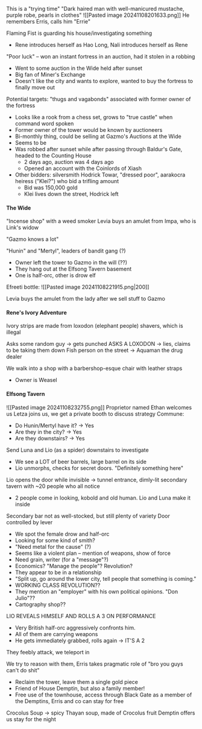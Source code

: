 This is a "trying time"
"Dark haired man with well-manicured mustache, purple robe, pearls in clothes"
![[Pasted image 20241108201633.png]]
He remembers Erris, calls him "Errie"

Flaming Fist is guarding his house/investigating something
- Rene introduces herself as Hao Long, Nali introduces herself as Rene

"Poor luck" – won an instant fortress in an auction, had it stolen in a robbing
- Went to some auction in the Wide held after sunset
- Big fan of Miner's Exchange
- Doesn't like the city and wants to explore, wanted to buy the fortress to finally move out

Potential targets: "thugs and vagabonds" associated with former owner of the fortress
- Looks like a rook from a chess set, grows to "true castle" when command word spoken
- Former owner of the tower would be known by auctioneers
- Bi-monthly thing, could be selling at Gazmo's Auctions at the Wide
- Seems to be
- Was robbed after sunset while after passing through Baldur's Gate, headed to the Counting House
	- 2 days ago, auction was 4 days ago
	- Opened an account with the Coinlords of Xiash
- Other bidders: silversmith Hodrick Towar, "dressed poor", aarakocra heiress ("Klei?") who bid a trifling amount
	- Bid was 150,000 gold
	- Klei lives down the street, Hodrick left


#### The Wide
"Incense shop" with a weed smoker
Levia buys an amulet from Impa, who is Link's widow

"Gazmo knows a lot"

"Hunin" and "Mertyl", leaders of bandit gang (?)
- Owner left the tower to Gazmo in the will (??)
- They hang out at the Elfsong Tavern basement
- One is half-orc, other is drow elf

Efreeti bottle:
![[Pasted image 20241108221915.png|200]]

Levia buys the amulet from the lady after we sell stuff to Gazmo

#### Rene's Ivory Adventure
Ivory strips are made from loxodon (elephant people) shavers, which is illegal

Asks some random guy → gets punched
ASKS A LOXODON → lies, claims to be taking them down
Fish person on the street → Aquaman the drug dealer

We walk into a shop with a barbershop-esque chair with leather straps
- Owner is Weasel

#### Elfsong Tavern
![[Pasted image 20241108232755.png]]
Proprietor named Ethan welcomes us
Letza joins us, we get a private booth to discuss strategy
Commune:
- Do Hunin/Mertyl have it? → Yes
- Are they in the city? → Yes
- Are they downstairs? → Yes

Send Luna and Lio (as a spider) downstairs to investigate
- We see a LOT of beer barrels, large barrel on its side
- Lio unmorphs, checks for secret doors. "Definitely something here"

Lio opens the door while invisible → tunnel entrance, dimly-lit secondary tavern with ~20 people who all notice
- 2 people come in looking, kobold and old human. Lio and Luna make it inside

Secondary bar not as well-stocked, but still plenty of variety
Door controlled by lever
- We spot the female drow and half-orc
- Looking for some kind of smith?
- "Need metal for the cause" (?) 
- Seems like a violent plan – mention of weapons, show of force
- Need grain, writer (for a "message"?)
- Economics? "Manage the people"? Revolution?
- They appear to be in a relationship
- "Split up, go around the lower city, tell people that something is coming."
- WORKING CLASS REVOLUTION??
- They mention an "employer" with his own political opinions. "Don Julio"??
- Cartography shop??

LIO REVEALS HIMSELF AND ROLLS A 3 ON PERFORMANCE
- Very British half-orc aggressively confronts him. 
- All of them are carrying weapons
- He gets immediately grabbed, rolls again → IT'S A 2

They feebly attack, we teleport in

We try to reason with them, Erris takes pragmatic role of "bro you guys can't do shit"
- Reclaim the tower, leave them a single gold piece
- Friend of House Demptin, but also a family member!
- Free use of the townhouse, access through Black Gate as a member of the Demptins, Erris and co can stay for free

Crocolus Soup → spicy Thayan soup, made of Crocolus fruit
Demptin offers us stay for the night